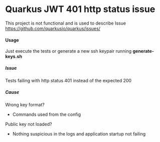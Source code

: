 # Quarkus JWT 401 http status issue

This project is not functional and is used to describe Issue https://github.com/quarkusio/quarkus/issues/


#### Usage

Just execute the tests or generate a new ssh keypair running **generate-keys.sh**

##### Issue
Tests failing with http status 401 instead of the expected 200

##### Cause

Wrong key format?
- Commands used from the config

Public key not loaded?
- Nothing suspicious in the logs and application startup not failing